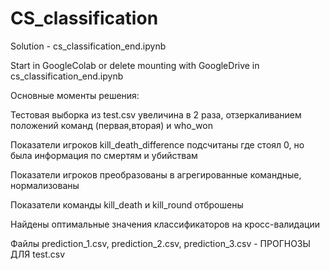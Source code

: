 # CS_classification
Solution - cs_classification_end.ipynb

Start in GoogleColab or delete mounting with GoogleDrive in cs_classification_end.ipynb

Основные моменты решения: 

Тестовая выборка из test.csv увеличина в 2 раза, отзеркаливанием положений команд (первая,вторая) и who_won

Показатели игроков kill_death_difference подсчитаны где стоял 0, но была информация по смертям и убийствам

Показатели игроков преобразованы в агрегированные командные, нормализованы

Показатели команды kill_death и kill_round отброшены

Найдены оптимальные значения классификаторов на кросс-валидации


  Файлы prediction_1.csv, prediction_2.csv, prediction_3.csv - ПРОГНОЗЫ ДЛЯ test.csv
